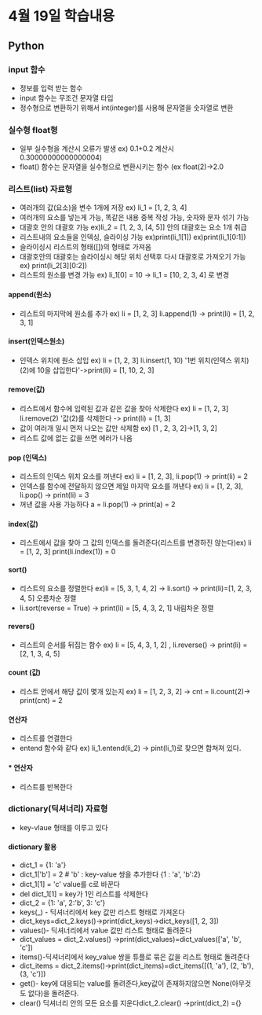 # 4월 19일 학습내용
## Python
### input 함수
- 정보를 입력 받는 함수
- input 함수는 무조건 문자열 타입
- 정수형으로 변환하기 위해서 int(integer)를 사용해 문자열을 숫자열로 변환
### 실수형 float형
- 일부 실수형을 계산시 오류가 발생 ex) 0.1+0.2 계산시 0.30000000000000004)
- float() 함수는 문자열을 실수형으로 변환시키는 함수 (ex float(2)->2.0
### 리스트(list) 자료형
- 여러개의 값(요소)을 변수 1개에 저장 ex) li_1 = [1, 2, 3, 4]
- 여러개의 요소를 넣는게 가능, 똑같은 내용 중복 작성 가능, 숫자와 문자 섞기 가능
- 대괄호 안의 대괄호 가능 ex)li_2 = [1, 2, 3, [4, 5]] 안의 대괄호는 요소 1개 취급
- 리스트내의 요소들을 인덱싱, 슬라이싱 가능 ex)print(li_1[1]) ex)print(li_1[0:1])
- 슬라이싱시 리스트의 형태([])의 형태로 가져옴
- 대괄호안의 대괄호는 슬라이싱시 해당 위치 선택후 다시 대괄호로 가져오기 가능 ex) print(li_2[3][0:2])
- 리스트의 원소를 변경 가능 ex) li_1[0] = 10 -> li_1 = [10, 2, 3, 4] 로 변경 
#### append(원소)
- 리스트의 마지막에 원소를 추가 ex) li = [1, 2, 3] li.append(1) -> print(li) = [1, 2, 3, 1]
#### insert(인덱스원소)
- 인덱스 위치에 원소 삽입  ex) li = [1, 2, 3] li.insert(1, 10) '1번 위치(인덱스 위치)(2)에 10을 삽입한다'->print(li) = [1, 10, 2, 3]
#### remove(값)
- 리스트에서 함수에 입력된 값과 같은 값을 찾아 삭제한다  ex) li = [1, 2, 3] li.remove(2) '값(2)를 삭제한다 -> print(li) = [1, 3]
- 값이 여러개 일시 먼저 나오는 값만 삭제함 ex) [1 , 2, 3, 2]->[1, 3, 2]
- 리스트 값에 없는 값을 쓰면 에러가 나옴
#### pop (인덱스)
- 리스트의 인덱스 위치 요소를 꺼낸다  ex) li = [1, 2, 3], li.pop(1) -> print(li) = 2
- 인덱스를 함수에 전달하지 않으면 제일 마지막 요소를 꺼낸다  ex) li = [1, 2, 3], li.pop() -> print(li) = 3
- 꺼낸 값을 사용 가능하다  a =  li.pop(1)  -> print(a) = 2
#### index(값)
- 리스트에서 값을 찾아 그 값의 인덱스를 돌려준다(리스트를 변경하진 않는다)ex) li = [1, 2, 3] print(li.index(1)) = 0
#### sort()
- 리스트의 요소를 정렬한다 ex)li = [5, 3, 1, 4, 2] -> li.sort() -> print(li)=[1, 2, 3, 4, 5] 오름차순 정렬
- li.sort(reverse = True) -> print(li)  = [5, 4, 3, 2, 1] 내림차운 정렬
#### revers()
- 리스트의 순서를 뒤집는 함수 ex) li = [5, 4, 3, 1, 2] , li.reverse() -> print(li) = [2, 1, 3, 4, 5]
#### count (값)
- 리스트 안에서 해당 값이 몇개 있는지 ex) li = [1, 2, 3, 2] -> cnt = li.count(2)-> print(cnt) = 2

#### 연산자
- 리스트를 연결한다
- entend 함수와 같다 ex) li_1.entend(li_2) -> pint(li_1)로 찾으면 합쳐져 있다.
#### * 연산자
- 리스트를 반복한다
### dictionary(딕셔너리) 자료형
- key-vlaue 형태를 이루고 있다
#### dictionary 활용
- dict_1 = {1: 'a'}
- dict_1['b'] = 2 # 'b' : key-value 쌍을 추가한다 {1 : 'a', 'b':2}
- dict_1[1] = 'c' value를 c로 바꾼다
- del dict_1[1] = key가 1인 리스트를 삭제한다
- dict_2 = {1: 'a', 2:'b', 3: 'c'}
- keys(_) - 딕셔너리에서 key 값만 리스트 형태로 가져온다
- dict_keys=dict_2.keys()->print(dict_keys)->dict_keys([1, 2, 3])
-  values()- 딕셔너리에서 value 값만 리스트 형태로 돌려준다
-  dict_values = dict_2.values() ->print(dict_values)=dict_values(['a', 'b', 'c'])
- items()-딕셔너리에서 key_value 쌍을 튜플로 묶은 값을 리스트 형태로 돌려준다
- dict_items = dict_2.items()->print(dict_items)=dict_items([(1, 'a'), (2, 'b'), (3, 'c')])
- get()- key에 대응되는 value를 돌려준다,key값이 존재하지않으면 None(아무것도 없다)을 돌려준다. 
- clear() 딕셔너리 안의 모든 요소를 지운다dict_2.clear() ->print(dict_2) ={}

